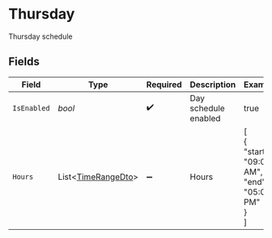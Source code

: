 # Thursday

Thursday schedule


## Fields

| Field                                                         | Type                                                          | Required                                                      | Description                                                   | Example                                                       |
| ------------------------------------------------------------- | ------------------------------------------------------------- | ------------------------------------------------------------- | ------------------------------------------------------------- | ------------------------------------------------------------- |
| `IsEnabled`                                                   | *bool*                                                        | :heavy_check_mark:                                            | Day schedule enabled                                          | true                                                          |
| `Hours`                                                       | List<[TimeRangeDto](../../Models/Components/TimeRangeDto.md)> | :heavy_minus_sign:                                            | Hours                                                         | [<br/>{<br/>"start": "09:00 AM",<br/>"end": "05:00 PM"<br/>}<br/>] |
